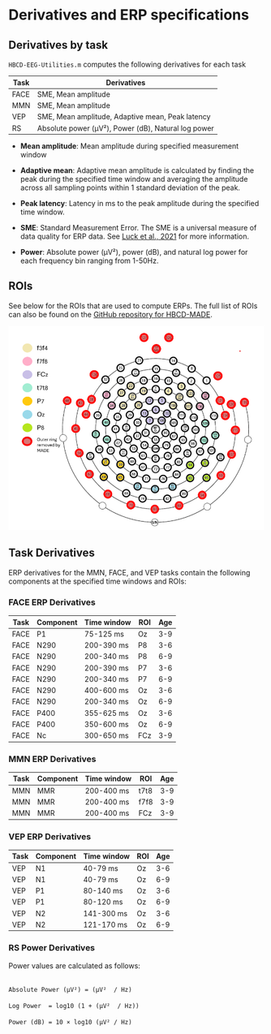 # Derivatives and ERP specifications

## Derivatives by task

`HBCD-EEG-Utilities.m` computes the following derivatives for each task

| Task | Derivatives     |
|------|----------------|
| FACE | SME, Mean amplitude            |
| MMN  | SME, Mean amplitude           |
| VEP  | SME, Mean amplitude, Adaptive mean, Peak latency            |
| RS   | Absolute power (μV²), Power (dB), Natural log power |


- **Mean amplitude**: Mean amplitude during specified measurement window 

- **Adaptive mean**: Adaptive mean amplitude is calculated by finding the peak during the specified time window and averaging the amplitude across all sampling points within 1 standard deviation of the peak. 

- **Peak latency**: Latency in ms to the peak amplitude during the specified time window.

- **SME**: Standard Measurement Error. The SME is a universal measure of data quality for ERP data. See [Luck et al., 2021](https://onlinelibrary.wiley.com/doi/full/10.1111/psyp.13793) for more information.

- **Power**: Absolute power (μV²), power (dB), and natural log power for each frequency bin ranging from 1-50Hz. 
 
## ROIs

See below for the ROIs that are used to compute ERPs. The full list of ROIs can also be found on the [GitHub repository for HBCD-MADE](https://github.com/DCAN-Labs/HBCD-MADE/blob/main/proc_settings_HBCD.json).

 ![ROI clusters](ROIs.png)
 
 ## Task Derivatives
ERP derivatives for the MMN, FACE, and VEP tasks contain the following components at the specified time windows and ROIs:

### FACE ERP Derivatives
| Task | Component | Time window | ROI  | Age |
|------|-----------|-------------|------|-----|
| FACE | P1        | 75-125 ms     | Oz   | 3-9 |
| FACE | N290      | 200-390 ms    | P8   | 3-6 |
| FACE | N290      | 200-340 ms    | P8   | 6-9 |    
| FACE | N290      | 200-390 ms    | P7   | 3-6 |
| FACE | N290      | 200-340 ms    | P7   | 6-9 | 
| FACE | N290      | 400-600 ms    | Oz   | 3-6 |
| FACE | N290      | 200-340 ms    | Oz   | 6-9 |
| FACE | P400      | 355-625 ms    | Oz   | 3-6 |                              
| FACE | P400      | 350-600 ms    | Oz   | 6-9 |
| FACE | Nc        | 300-650 ms    | FCz  | 3-9 |

### MMN ERP Derivatives
| Task | Component | Time window | ROI  | Age |
|------|-----------|-------------|------|-----|
| MMN  | MMR       | 200-400 ms    | t7t8 | 3-9 |
| MMN  | MMR       | 200-400 ms    | f7f8 | 3-9 |
| MMN  | MMR       | 200-400 ms    | FCz  | 3-9 |

### VEP ERP Derivatives
| Task | Component | Time window | ROI  | Age |
|------|-----------|-------------|------|-----|
| VEP  | N1        | 40-79 ms      | Oz   | 3-6 |
| VEP  | N1        | 40-79 ms      | Oz   | 6-9 |
| VEP  | P1        | 80-140 ms     | Oz   | 3-6 | 
| VEP  | P1        | 80-120 ms     | Oz   | 6-9 |
| VEP  | N2        | 141-300 ms    | Oz   | 3-6 |
| VEP  | N2        | 121-170 ms    | Oz   | 6-9 |


### RS Power Derivatives

Power values are calculated as follows:

```{r}

Absolute Power (μV²) = (μV²  / Hz)

Log Power  = log10 (1 + (μV²  / Hz))

Power (dB) = 10 × log10 (μV² / Hz)

```

 
 